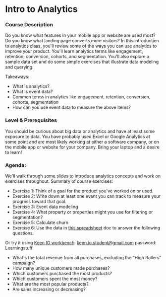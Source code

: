 Intro to Analytics 
==================

### Course Description

Do you know what features in your mobile app or website are used most? Do you know what landing page converts more visitors? In this introduction to analytics class, you'll review some of the ways you can use analytics to improve your product. You'll learn analytics terms like engagement, retention, conversion, cohorts, and segmentation. You'll also explore a sample data set and do some simple exercises that illustrate data modeling and querying. 

Takeaways:
* What is analytics?
* What is event data?
* Common terms in analytics like engagement, retention, conversion, cohorts, segmentation
* How can you use event data to measure the above items?

### Level & Prerequisites

You should be curious about big data or analytics and have at least some exposure to data.  You have probably used Excel or Google Analytics at some point and are most likely working at either a software company, or on the mobile app or website for your company. Bring your laptop and a desire to learn!

### Agenda:

We'll walk through some slides to introduce analytics concepts and work on exercises throughout.
Summary of course exercises:

* Exercise 1: Think of a goal for the product you've worked on or used.
* Exercise 2: Write down at least one event you can track to measure your progress toward that goal.
* Exercise 3: Event data modeling
* Exercise 4: What property or properties might you use for filtering or segmentation?
* Exercise 5: Calculate churn
* Exercise 6: Use the data in [this spreadsheet](https://docs.google.com/a/keen.io/spreadsheet/ccc?key=0ApRCxVPqTJJWdFhYeUxWSHRCaDJTaUc4NU1lS2V3MGc#gid=0) doc to answer the following questions.

Or try it using [Keen IO workbench](https://keen.io/project/527f4a5705cd666b59000003/workbench):
keen.io.student@gmail.com  password: Learningstuff

  * What's the total revenue from all purchases, excluding the “High Rollers” campaign?
  * How many unique customers made purchases?
  * Which customers purchased the most products?
  * Which customers spent the most money?
  * What are the most popular products?
  * Are sales increasing or decreasing?
